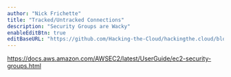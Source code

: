 ```yaml
---
author: "Nick Frichette"
title: "Tracked/Untracked Connections"
description: "Security Groups are Wacky"
enableEditBtn: true
editBaseURL: "https://github.com/Hacking-the-Cloud/hackingthe.cloud/blob/master/content"
---
```

https://docs.aws.amazon.com/AWSEC2/latest/UserGuide/ec2-security-groups.html